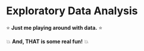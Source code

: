 # Exploratory Data Analysis

:star: **Just me playing around with data.** :star:

💥 **And, THAT is some real fun!** 💥
